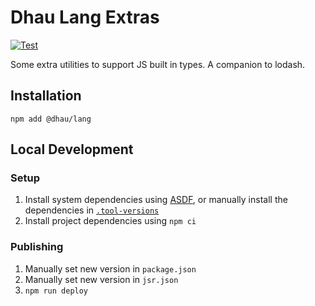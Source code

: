 # Dhau Lang Extras

[![Test](https://github.com/danielholmes/lang-extras/actions/workflows/test.yml/badge.svg)](https://github.com/danielholmes/lang-extras/actions/workflows/test.yml)

Some extra utilities to support JS built in types. A companion to lodash.

## Installation

```
npm add @dhau/lang
```

## Local Development

### Setup

1. Install system dependencies using [ASDF](https://asdf-vm.com/), or manually install the dependencies in [`.tool-versions`](./.tool-versions)
2. Install project dependencies using `npm ci`

### Publishing

1. Manually set new version in `package.json`
2. Manually set new version in `jsr.json`
3. `npm run deploy`